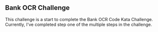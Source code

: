 ## Bank OCR Challenge

This challenge is a start to complete the Bank OCR Code Kata Challenge. Currently, I've completed step one of the multiple steps in the challenge.
